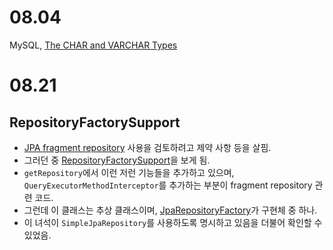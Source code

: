 # 08.04

MySQL, [The CHAR and VARCHAR Types](https://github.com/codehumane/what-i-learned/blob/master/document/mysql-char-and-varchar.md)

# 08.21

## RepositoryFactorySupport

- [JPA fragment repository](https://docs.spring.io/spring-data/jpa/reference/repositories/custom-implementations.html) 사용을 검토하려고 제약 사항 등을 살핌.
- 그러던 중 [RepositoryFactorySupport](https://github.com/spring-projects/spring-data-commons/blob/main/src/main/java/org/springframework/data/repository/core/support/RepositoryFactorySupport.java)을 보게 됨.
- `getRepository`에서 이런 저런 기능들을 추가하고 있으며, `QueryExecutorMethodInterceptor`를 추가하는 부분이 fragment repository 관련 코드.
- 그런데 이 클래스는 추상 클래스이며, [JpaRepositoryFactory](https://github.com/spring-projects/spring-data-jpa/blob/main/spring-data-jpa/src/main/java/org/springframework/data/jpa/repository/support/JpaRepositoryFactory.java)가 구현체 중 하나.
- 이 녀석이 `SimpleJpaRepository`를 사용하도록 명시하고 있음을 더불어 확인할 수 있었음.
